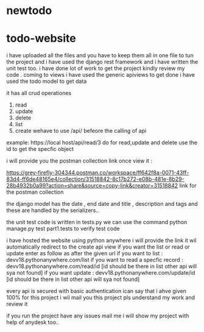 # newtodo
# todo-website
i have uploaded all the files and you have to keep them  all in one file to tun the project 
and i have used the django rest framework and i have written the unit test too.
i have done lot of work to get the project kindly review my code .
coming to views i have used the generic apiviews to get done 
i have used the todo model to get data 

it has all crud operationes 

1. read
2. update
3. delete
4. list
5. create
wehave to use /api/ befeore the calling of api


example: https://local host/api/read/3
do
for read,update and delete use the id to get the specfic object 

i will provide you the postman collection link once view it :

https://grey-firefly-304344.postman.co/workspace/ff642f8a-0071-43ff-83d4-ff6de48165e4/collection/31518842-8c17b272-e08b-481e-8b29-28b4932b0a99?action=share&source=copy-link&creator=31518842
link for the postman collection 

the django model has the date , end date and title , description and tags and these are handled by the serializers..


 the unit test code is written in tests.py 
 we can use the command  python manage.py test part1.tests to verify test code 

 i have hosted the website using python anywhere 
 i will provide the link it wil automatically redirect to the create api view if you want the list or read or update enter as follow as after the given url
if you want to list : devv18.pythonanywhere.com/list
if you want to read a specfic record : devv18.pythonanywhere.com/read/id [id should be there in list other api will sya not found]
if you want update : devv18.pythonanywhere.com/update/id [id should be there in list other api will sya not found]

every api is secured with basic authentication ican say that i ahve given 100% for this project i wil mail you this project pls understand my work and review it 

if you run the project have any issues mail me i will show my project with help of anydesk too..




